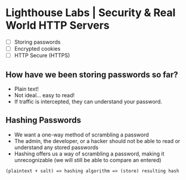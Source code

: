 # Lighthouse Labs | Security & Real World HTTP Servers

* [ ] Storing passwords
* [ ] Encrypted cookies
* [ ] HTTP Secure (HTTPS)

## How have we been storing passwords so far?

* Plain text!
* Not ideal... easy to read!
* If traffic is intercepted, they can understand your password.

## Hashing Passwords

* We want a one-way method of scrambling a password
* The admin, the developer, or a hacker should not be able to read or understand any stored passwords
* Hashing offers us a way of scrambling a password, making it unrecognizable (we will still be able to compare an entered)

`(plaintext + salt) => hashing algorithm => (store) resulting hash`